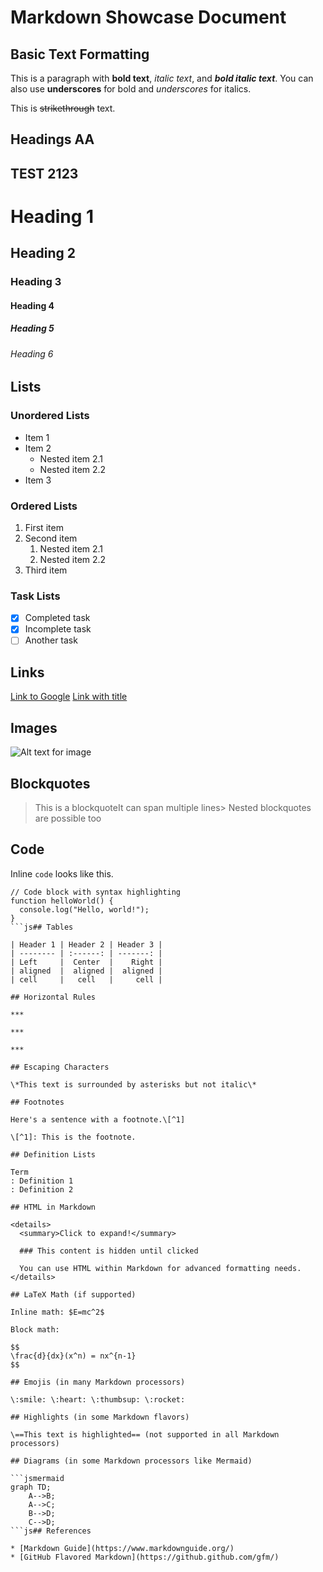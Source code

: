 # Markdown Showcase Document

## Basic Text Formatting

This is a paragraph with **bold text**, *italic text*, and ***bold italic text***. You can also use **underscores** for bold and *underscores* for italics.

This is ~~strikethrough~~ text.

## Headings AA

## TEST 2123

# Heading 1

## Heading 2

### Heading 3

#### Heading 4

##### Heading 5

###### Heading 6

## Lists

### Unordered Lists

* Item 1
* Item 2
  * Nested item 2.1
  * Nested item 2.2
* Item 3

### Ordered Lists

1. First item
2. Second item
   1. Nested item 2.1
   2. Nested item 2.2
3. Third item

### Task Lists

* [x] Completed task
* [x] Incomplete task
* [ ] Another task

## Links

[Link to Google](https://www.google.com)
[Link with title](https://www.example.com "Example Website")

## Images

![Alt text for image](https://via.placeholder.com/150 "Image Title")

## Blockquotes

> This is a blockquoteIt can span multiple lines> Nested blockquotes are possible too

## Code

Inline `code` looks like this.

```jsjavascript
// Code block with syntax highlighting
function helloWorld() {
  console.log("Hello, world!");
}
```js## Tables

| Header 1 | Header 2 | Header 3 |
| -------- | :------: | -------: |
| Left     |  Center  |    Right |
| aligned  |  aligned |  aligned |
| cell     |   cell   |     cell |

## Horizontal Rules

***

***

***

## Escaping Characters

\*This text is surrounded by asterisks but not italic\*

## Footnotes

Here's a sentence with a footnote.\[^1]

\[^1]: This is the footnote.

## Definition Lists

Term
: Definition 1
: Definition 2

## HTML in Markdown

<details>
  <summary>Click to expand!</summary>

  ### This content is hidden until clicked

  You can use HTML within Markdown for advanced formatting needs.
</details>

## LaTeX Math (if supported)

Inline math: $E=mc^2$

Block math:

$$
\frac{d}{dx}(x^n) = nx^{n-1}
$$

## Emojis (in many Markdown processors)

\:smile: \:heart: \:thumbsup: \:rocket:

## Highlights (in some Markdown flavors)

\==This text is highlighted== (not supported in all Markdown processors)

## Diagrams (in some Markdown processors like Mermaid)

```jsmermaid
graph TD;
    A-->B;
    A-->C;
    B-->D;
    C-->D;
```js## References

* [Markdown Guide](https://www.markdownguide.org/)
* [GitHub Flavored Markdown](https://github.github.com/gfm/)